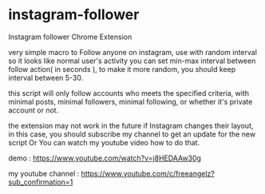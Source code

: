 # instagram-follower
Instagram follower Chrome Extension

very simple macro to Follow anyone on instagram, use with random interval so it looks like normal user's activity
you can set min-max interval between follow action( in seconds ), to make it more random, you should keep interval between 5-30.

this script will only follow accounts who meets the specified criteria, with minimal posts, minimal followers, minimal following, or whether it's private account or not.

the extension may not work in the future if Instagram changes their layout, in this case, you should subscribe my channel to get an update for the new script
Or You can watch my youtube video how to do that.

demo :
https://www.youtube.com/watch?v=j8HEDAAw30g

my youtube channel :
https://www.youtube.com/c/freeangelz?sub_confirmation=1
